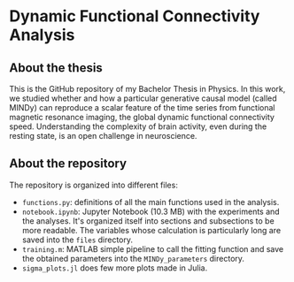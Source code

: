 # Dynamic Functional Connectivity Analysis
## About the thesis
This is the GitHub repository of my Bachelor Thesis in Physics. 
In this work, we studied whether and how a particular generative causal model (called MINDy) can reproduce a scalar feature of the time series from functional magnetic resonance imaging, the global dynamic functional connectivity speed. Understanding the complexity of brain activity, even during the resting state, is an open challenge in neuroscience.

## About the repository
The repository is organized into different files:
* <code>functions.py</code>: definitions of all the main functions used in the analysis.
* <code>notebook.ipynb</code>: Jupyter Notebook (10.3 MB) with the experiments and the analyses. It's organized itself into sections and subsections to be more readable. The variables whose calculation is particularly long are saved into the <code>files</code> directory.
* <code>training.m</code>: MATLAB simple pipeline to call the fitting function and save the obtained parameters into the <code>MINDy_parameters</code> directory.
* <code>sigma_plots.jl</code> does few more plots made in Julia.
















